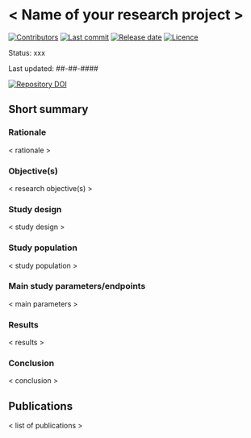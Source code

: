 # < Name of your research project >
[![Contributors](https://img.shields.io/github/contributors/AIforAnesthesiology/Project-Template)](https://github.com/AIforAnesthesiology/Project-Template/graphs/contributors)
[![Last commit](https://img.shields.io/github/last-commit/AIforAnesthesiology/Project-Template)](https://github.com/AIforAnesthesiology/Project-Template/commits/master)
[![Release date](https://img.shields.io/github/release-date/AIforAnesthesiology/Project-Template)](https://github.com/AIforAnesthesiology/Project-Template/releases)
[![Licence](https://img.shields.io/github/license/AIforAnesthesiology/Project-Template)](https://github.com/AIforAnesthesiology/Project-Template/blob/main/LICENSE) 
<!-- look at the urls above and replace 'Project-Template' with the name of your repository -->

Status: xxx <!-- in preparation / ongoing (data collection) / ongoing (analysis) / completed -->

Last updated: ##-##-#### <!-- date when the information in this readme file was last updated -->

[![Repository DOI](https://img.shields.io/badge/Github_DOI-00000-blue)](#) <!-- Repository DOI for this github repository. Request a DOI from [Zenodo](https://zenodo.org) and replace '00000' -->

## Short summary

### Rationale
< rationale >

### Objective(s)
< research objective(s) >

### Study design
< study design >

### Study population
< study population >

### Main study parameters/endpoints
< main parameters >

### Results
< results >

### Conclusion
< conclusion >

## Publications
< list of publications >

<!--  
	Create a list of your publications related to this project. 

	Example:
	* Author One, Author Two, Author Three, et al. Title of the journal article. J Abbr. 2021;20(3):100-110. doi:[000.00000-0000](http://doi.org/000.00000-0000). 
 -->